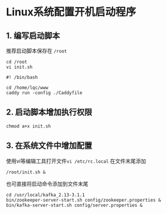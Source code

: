 # Linux系统配置开机启动程序
## 1. 编写启动脚本

推荐启动脚本保存在 `/root`

```
cd /root
vi init.sh
```

```
#! /bin/bash

cd /home/lqc/www
caddy run -config ./Caddyfile
```

## 2. 启动脚本增加执行权限

```
chmod a+x init.sh
```

## 3. 在系统文件中增加配置

使用vi等编辑工具打开文件`vi /etc/rc.local`
在文件末尾添加

```
/root/init.sh &
```

也可直接将启动命令添加到文件末尾

```
cd /usr/local/kafka_2.13-3.1.1
bin/zookeeper-server-start.sh config/zookeeper.properties &
bin/kafka-server-start.sh config/server.properties &
```